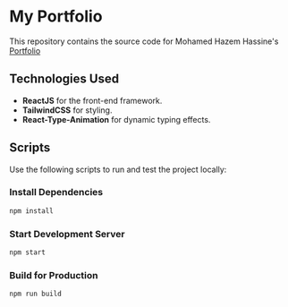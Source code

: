 # My Portfolio

This repository contains the source code for Mohamed Hazem Hassine's [Portfolio](https://hazemhassine.github.io/Portfolio/index.html)

## Technologies Used
- **ReactJS** for the front-end framework.
- **TailwindCSS** for styling.
- **React-Type-Animation** for dynamic typing effects.

## Scripts
Use the following scripts to run and test the project locally:

### Install Dependencies
```bash
npm install
```

### Start Development Server

```bash
npm start
```

### Build for Production

```bash
npm run build
```